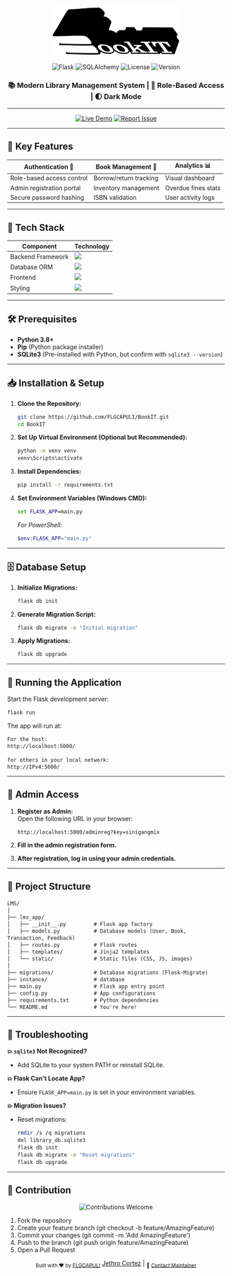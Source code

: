 <p align="center">
  <img src="lms_app/static/images/logo-name.png" width="300" alt="LMS Logo">
</p>

<p align="center">
  <img src="https://img.shields.io/badge/Flask-2.3.x-informational?logo=flask" alt="Flask">
  <img src="https://img.shields.io/badge/SQLAlchemy-2.0-important?logo=sqlite" alt="SQLAlchemy">
  <img src="https://img.shields.io/badge/License-MIT-success" alt="License">
  <img src="https://img.shields.io/badge/Version-1.0.0-blueviolet" alt="Version">
</p>

<h3 align="center">📚 Modern Library Management System | 🔐 Role-Based Access | 🌓 Dark Mode</h3>

---

<div align="center">
  
[![Live Demo](https://img.shields.io/badge/TRY_LIVE_DEMO-%2300b894?style=for-the-badge&logo=firefox)](https://your-demo-link.com)
[![Report Issue](https://img.shields.io/badge/REPORT_ISSUE-%23e84393?style=for-the-badge&logo=github)](https://github.com/your-repo/issues)

</div>

---

## 🎯 **Key Features**

<div align="center">
  
| **Authentication** 🔐 | **Book Management** 📖 | **Analytics** 📊 |
|-----------------------|------------------------|------------------|
| Role-based access control | Borrow/return tracking | Visual dashboard |
| Admin registration portal | Inventory management | Overdue fines stats |
| Secure password hashing | ISBN validation | User activity logs |

</div>

---

## 🧩 Tech Stack
<div align="center">

| Component          | Technology                                                                                |
|--------------------|-------------------------------------------------------------------------------------------|
| Backend Framework  | <img src="https://img.shields.io/badge/Flask-2.3.x-informational?logo=flask" width="150"> |
| Database ORM       | <img src="https://img.shields.io/badge/SQLAlchemy-2.0-important" width="150">             |
| Frontend           | <img src="https://img.shields.io/badge/Jinja2-3.x-blueviolet" width="150">                |
| Styling            | <img src="https://img.shields.io/badge/Bootstrap-5.3-8A2BE2" width="150">                 |

</div>

---

## 🛠️ Prerequisites

- **Python 3.8+**
- **Pip** (Python package installer)
- **SQLite3** (Pre-installed with Python, but confirm with `sqlite3 --version`)

---

## 📥 Installation & Setup

1. **Clone the Repository:**

   ```bash
   git clone https://github.com/FLGCAPULI/BookIT.git
   cd BookIT
   ```

2. **Set Up Virtual Environment (Optional but Recommended):**

   ```bash
   python -m venv venv
   venv\Scripts\activate
   ```

3. **Install Dependencies:**

   ```bash
   pip install -r requirements.txt
   ```

4. **Set Environment Variables (Windows CMD):**

   ```cmd
   set FLASK_APP=main.py
   ```

   _For PowerShell:_

   ```powershell
   $env:FLASK_APP="main.py"
   ```

---

## 🗄️ Database Setup

1. **Initialize Migrations:**

   ```bash
   flask db init
   ```

2. **Generate Migration Script:**

   ```bash
   flask db migrate -m "Initial migration"
   ```

3. **Apply Migrations:**

   ```bash
   flask db upgrade
   ```

---

## 🚀 Running the Application

Start the Flask development server:

```bash
flask run
```

The app will run at:

```
For the host:
http://localhost:5000/ 

for others in your local network:
http://IPv4:5000/
```

---

## 👑 **Admin Access**

1. **Register as Admin:**  
   Open the following URL in your browser:

   ```
   http://localhost:5000/adminreg?key=sinigangmix
   ```

2. **Fill in the admin registration form.**  
3. **After registration, log in using your admin credentials.**  

---

## 📁 Project Structure

```
LMS/
│
├── lms_app/
│   ├── __init__.py         # Flask app factory
│   ├── models.py           # Database models (User, Book, Transaction, Feedback)
│   ├── routes.py           # Flask routes
│   ├── templates/          # Jinja2 templates
│   └── static/             # Static files (CSS, JS, images)
│
├── migrations/             # Database migrations (Flask-Migrate)
├── instance/               # database
├── main.py                 # Flask app entry point
├── config.py               # App configurations
├── requirements.txt        # Python dependencies
└── README.md               # You're here!
```

---

## 🧯 Troubleshooting

**💥 `sqlite3` Not Recognized?**  
- Add SQLite to your system PATH or reinstall SQLite.

**💥 Flask Can't Locate App?**  
- Ensure `FLASK_APP=main.py` is set in your environment variables.

**💥 Migration Issues?**  
- Reset migrations:

  ```bash
  rmdir /s /q migrations
  del library_db.sqlite3
  flask db init
  flask db migrate -m "Reset migrations"
  flask db upgrade
  ```
---

## 🌱 Contribution

<p align="center">
  <img src="https://img.shields.io/badge/PRs-Welcome-brightgreen?style=for-the-badge" alt="Contributions Welcome">
</p>

1. Fork the repository
2. Create your feature branch (git checkout -b feature/AmazingFeature)
3. Commit your changes (git commit -m 'Add AmazingFeature')
4. Push to the branch (git push origin feature/AmazingFeature)
5. Open a Pull Request

<div align="center">
  <sub>Built with ❤️ by <a href="https://github.com/FLGCAPULI">FLGCAPULI</a></sub> <a href="https://github.com/Jethro-Cortez">Jethro Cortez</a></sub> | <sub>📧 <a href="mailto:franzlester20@gmail.com">Contact Maintainer</a></sub>
</div>
